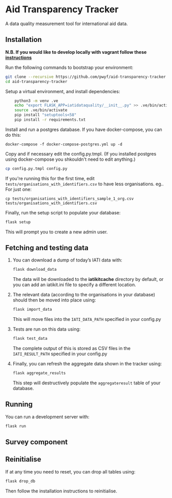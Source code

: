 # Aid Transparency Tracker

A data quality measurement tool for international aid data.

## Installation

**N.B. If you would like to develop locally with vagrant follow these [instructions](./vagrant/vagrant-readme.md)**

Run the following commands to bootstrap your environment:

``` bash
git clone --recursive https://github.com/pwyf/aid-transparency-tracker.git
cd aid-transparency-tracker
```

Setup a virtual environment, and install dependencies:

``` bash
    python3 -m venv .ve
    echo "export FLASK_APP=iatidataquality/__init__.py" >> .ve/bin/activate
    source .ve/bin/activate
    pip install "setuptools<58"
    pip install -r requirements.txt
```

Install and run a postgres database. If you have docker-compose, you can do this:

```
docker-compose -f docker-compose-postgres.yml up -d
```

Copy and if necessary edit the config.py.tmpl. (If you installed postgres using docker-compose you shkouldn't need to edit anything.)

``` bash
cp config.py.tmpl config.py
```

If you're running this for the first time, edit `tests/organisations_with_identifiers.csv` to have less organisations. eg.. For just one:

```
cp tests/organisations_with_identifiers_sample_1_org.csv tests/organisations_with_identifiers.csv
```

Finally, run the setup script to populate your database:

``` bash
flask setup
```

This will prompt you to create a new admin user.

## Fetching and testing data

1. You can download a dump of today’s IATI data with:
    ``` bash
    flask download_data
    ```
   The data will be downloaded to the __iatikitcache__ directory by default, or you can add an iatikit.ini file to specify a different location.

2. The relevant data (according to the organisations in your database) should then be moved into place using:
    ``` bash
    flask import_data
    ```
   This will move files into the `IATI_DATA_PATH` specified in your config.py

3. Tests are run on this data using:
    ``` bash
    flask test_data
    ```
   The complete output of this is stored as CSV files in the `IATI_RESULT_PATH` specified in your config.py

4. Finally, you can refresh the aggregate data shown in the tracker using:
    ``` bash
    flask aggregate_results
    ```
   This step will destructively populate the `aggregateresult` table of your database.

## Running

You can run a development server with:
``` bash
flask run
```
## Survey component


## Reinitialise

If at any time you need to reset, you can drop all tables using:

``` bash
flask drop_db
```
Then follow the installation instructions to reinitialise.
